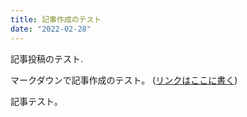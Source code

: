 ```yaml
---
title: 記事作成のテスト
date: "2022-02-28"
---
```


記事投稿のテスト.

マークダウンで記事作成のテスト。
([リンクはここに書く](https://en.wikipedia.org/wiki/Salted_duck_egg))

記事テスト。

